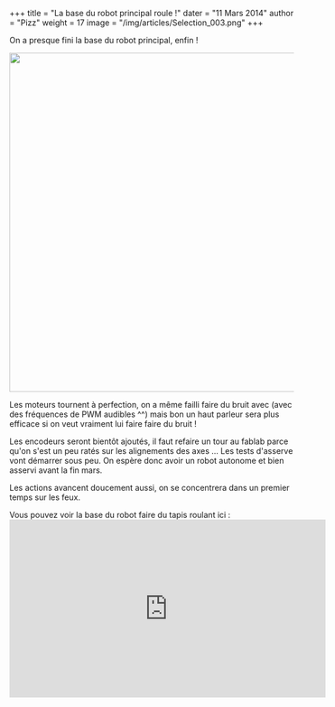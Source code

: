 +++
title = "La base du robot principal roule !"
dater = "11 Mars 2014"
author = "Pizz"
weight = 17
image = "/img/articles/Selection_003.png"
+++

<p>
	On a presque fini la base du robot principal, enfin !</p>
<p>
	<img src="/clubs/robot/img/articles/Selection_003.png" width="600"/></p>
<p>
	Les moteurs tournent à perfection, on a même failli faire du bruit avec (avec des fréquences de PWM audibles ^^) mais bon un haut parleur sera plus efficace si on veut vraiment lui faire faire du bruit !</p>
<p>
	Les encodeurs seront bientôt ajoutés, il faut refaire un tour au fablab parce qu'on s'est un peu ratés sur les alignements des axes ... Les tests d'asserve vont démarrer sous peu. On espère donc avoir un robot autonome et bien asservi avant la fin mars.</p>
<p>
	Les actions avancent doucement aussi, on se concentrera dans un premier temps sur les feux.</p>
<p>
	Vous pouvez voir la base du robot faire du tapis roulant ici :
	<iframe width="560" height="315" src="https://www.youtube.com/embed/7AmCH2XiPmA" frameborder="0" allow="accelerometer; autoplay; encrypted-media; gyroscope; picture-in-picture" allowfullscreen></iframe></p>
